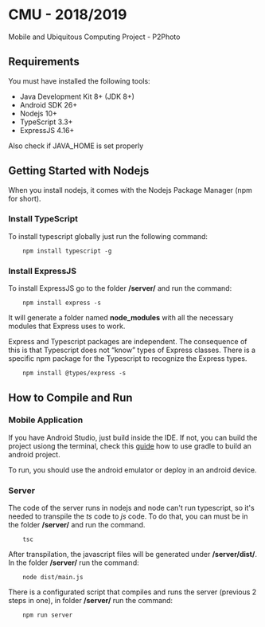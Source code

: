 # CMU - 2018/2019
Mobile and Ubiquitous Computing Project - P2Photo

## Requirements
You must have installed the following tools:
- Java Development Kit 8+ (JDK 8+)
- Android SDK 26+
- Nodejs 10+
- TypeScript 3.3+
- ExpressJS 4.16+

Also check if JAVA_HOME is set properly

## Getting Started with Nodejs
When you install nodejs, it comes with the Nodejs Package Manager (npm for short).

### Install TypeScript
To install typescript globally just run the following command:

```
    npm install typescript -g
```

### Install ExpressJS
To install ExpressJS go to the folder **/server/** and run the command:

```
    npm install express -s
```

It will generate a folder named **node_modules** with all the necessary modules that Express uses to work.

Express and Typescript packages are independent. The consequence of this is that Typescript does not “know” types of Express classes. 
There is a specific npm package for the Typescript to recognize the Express types.
```
    npm install @types/express -s
```

## How to Compile and Run
### Mobile Application
If you have Android Studio, just build inside the IDE. If not, you can build the project usiong the terminal, check this [guide](https://developer.android.com/studio/build/building-cmdline) how to use gradle to build an android project.

To run, you should use the android emulator or deploy in an android device.

### Server
The code of the server runs in nodejs and node can't run typescript, so it's needed to transpile the _ts_ code to _js_ code. To do that, you can must be in the folder **/server/** and run the command.

```
    tsc
```

After transpilation, the javascript files will be generated under **/server/dist/**.
In the folder **/server/** run the command:
```
    node dist/main.js
```

There is a configurated script that compiles and runs the server (previous 2 steps in one), in folder **/server/** run the command:
```
    npm run server
```